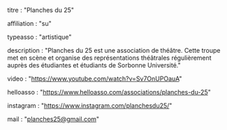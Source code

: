 titre : "Planches du 25"

affiliation : "su"

typeasso : "artistique"

description : "Planches du 25 est une association de théâtre. Cette troupe met en scène et organise des représentations théâtrales régulièrement auprès des étudiantes et étudiants de Sorbonne Université."

video : "https://www.youtube.com/watch?v=Sv7OnUPOauA"

helloasso : "https://www.helloasso.com/associations/planches-du-25"

instagram : "https://www.instagram.com/planchesdu25/"

mail : "planches25@gmail.com"